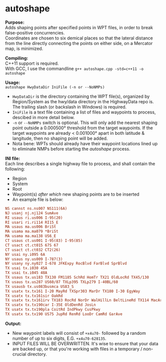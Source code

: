 # autoshape

**Purpose:**<br>
Adds shaping points after specified points in WPT files, in order to break false-positive concurrencies.<br>
Coordinates are chosen to six demical places so that the lateral distance from the line directly connecting the points on either side, on a Mercator map, is minimized.

**Compiling:**<br>
C++11 support is required.<br>
With GCC, I use the commandline `g++ autoshape.cpp -std=c++11 -o autoshape`

**Usage:**<br>
`autoshape HwyDataDir IniFile (-n or --NoNMPs)`<br>
* `HwyDataDir` is the directory containing the WPT file(s), organized by Region/System as the hwy/data directory in the HighwayData repo is. The trailing slash (or backslash in Windows) is required.
* `IniFile` is a text file containing a list of files and waypoints to process, descibed in more detail below.
* `-n` or `--NoNMPs` switch is optional. This will only add the nearest shaping point outside a 0.000500° threshold from the target waypoints. If the target waypoints are already < 0.001000° apart in both latitude & langitude, then no shaping point will be added.
* Nota bene: WPTs should already have their waypoint locations lined up to eliminate NMPs before starting the *autoshape* process.

**INI file:**<br>
Each line describes a single highway file to process, and shall contain the following:<br>
* Region
* System
* Root
* Waypoint(s) *after which* new shaping points are to be inserted
* An example file is below:
```INI
NS cannst ns.ns007 NS111(6A)
NJ usanj nj.nj124 SumAve
RI usaus ri.us006 I-95(20)
RI usari ri.ri114 RI15_E
MA usaus ma.us006 BriSt
MA usama ma.ma079 *BriSt
MA usama ma.ma138 US6_E
CT usaus ct.us001 I-95(83) I-95(85)
CT usact ct.ct015 67S 67
CT usact ct.ct032 CT2(26)
NY usai ny.i095 6A
NY usaus ny.us009 I-787(3)
NY usany ny.ny027 I-678 JFKExpy RocBlvd FarBlvd SprBlvd
TX usai tx.i030 45A
TX usai tx.i045 48A
TX usaus tx.us183 TX130 FM1185 SchRd HomTr TX21 OldLocRd TX45/130
TX usaus tx.us287 US60/87 TXLp395 TXLp279 I-40BL/60
TX usausb tx.us083busmca US83_S
TX usatx tx.tx161 I-20 MayRd TXSpr303 MarDr TX180 I-30 EgyWay
TX usatx tx.tx161sir OakRd
TX usatx tx.tx161irv TX183 RocRd NorDr WalHillLn BeltLineRd TX114 MacArtBlvd
TX usatx tx.tx190car I-35E OldDenRd JosLn
TX usatx tx.tx190pla CoitRd IndPkwy CusPkwy
TX usatx tx.tx190 US75 JupRd RenRd LooDr CamRd GarAve
```

**Output:**<br>
* New waypoint labels will consist of `+x4u70-` followed by a random number of up to six digits, E.G. `+x4u70-628135`.
* INPUT FILES WILL BE OVERWRITTEN. It's wise to ensure that your data are backed up, or that you're working with files in a temporary / non-crucial directory.
